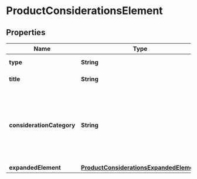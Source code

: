 

# ProductConsiderationsElement


## Properties

| Name | Type | Description | Notes |
|------------ | ------------- | ------------- | -------------|
|**type** | **String** | type of element |  [optional] |
|**title** | **String** | title of the row |  [optional] |
|**considerationCategory** | **String** | category of the consideration element the category is indicated just above the title fo the consideration element |  [optional] |
|**expandedElement** | [**ProductConsiderationsExpandedElement**](ProductConsiderationsExpandedElement.md) |  |  [optional] |



